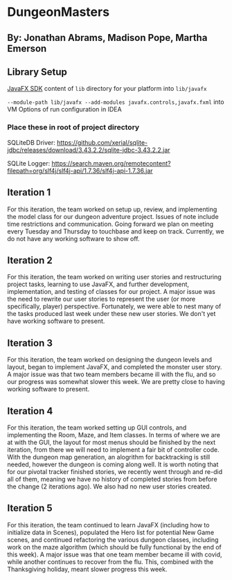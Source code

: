 # DungeonMasters
## By: Jonathan Abrams, Madison Pope, Martha Emerson

## Library Setup
[JavaFX SDK](https://gluonhq.com/products/javafx/) content of `lib` directory for your platform into `lib/javafx`

`--module-path lib/javafx --add-modules javafx.controls,javafx.fxml` into VM Options of run configuration in IDEA

### Place these in root of project directory
SQLiteDB Driver: https://github.com/xerial/sqlite-jdbc/releases/download/3.43.2.2/sqlite-jdbc-3.43.2.2.jar

SQLite Logger: https://search.maven.org/remotecontent?filepath=org/slf4j/slf4j-api/1.7.36/slf4j-api-1.7.36.jar

## Iteration 1
For this iteration, the team worked on setup up, review, and implementing the model class for our dungeon adventure project. Issues of note include time restrictions and communication. Going forward we plan on meeting every Tuesday and Thursday to touchbase and keep on track. Currently, we do not have any working software to show off. 

## Iteration 2
For this iteration, the team worked on writing user stories and restructuring project tasks, learning to use JavaFX, and further development, implementation, and testing of classes for our project. A major issue was the need to rewrite our user stories to represent the user (or more specifically, player) perspective. Fortunately, we were able to nest many of the tasks produced last week under these new user stories. We don't yet have working software to present.

## Iteration 3
For this iteration, the team worked on designing the dungeon levels and layout, began to implement JavaFX, and completed the monster user story. A major issue was that two team members became ill with the flu, and so our progress was somewhat slower this week. We are pretty close to having working software to present.

## Iteration 4
For this iteration, the team worked setting up GUI controls, and implementing the Room, Maze, and Item classes. In terms of where we are at with the GUI, the layout for most menus should be finished by the next iteration, from there we will need to implement a fair bit of controller code. With the dungeon map generation, an alogrithm for backtracking is still needed, however the dungeon is coming along well. It is worth noting that for our pivotal tracker finished stories, we recently went through and re-did all of them, meaning we have no history of completed stories from before the change (2 iterations ago). We also had no new user stories created.

## Iteration 5
For this iteration, the team continued to learn JavaFX (including how to initialize data in Scenes), populated the Hero list for potential New Game scenes, and continued refactoring the various dungeon classes, including work on the maze algorithm (which should be fully functional by the end of this week). A major issue was that one team member became ill with covid, while another continues to recover from the flu. This, combined with the Thanksgiving holiday, meant slower progress this week.

